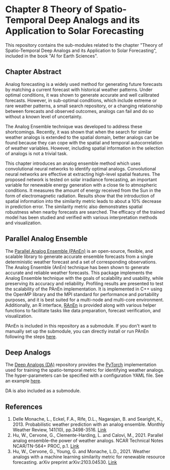 # Chapter 8 Theory of Spatio-Temporal Deep Analogs and its Application to Solar Forecasting

This repository contains the sub-modules related to the chapter "Theory of Spatio-Temporal Deep Analogs and its Application to Solar Forecasting", included in the book "AI for Earth Sciences".

## Chapter Abstract 

Analog forecasting is a widely used method for generating future forecasts by matching a current forecast with historical weather patterns. Under optimal conditions, it was shown to generate accurate and well calibrated forecasts. However, in sub-optimal conditions, which include extreme or rare weather patterns, a small search repository, or a changing relationship between forecasts and observed outcomes, analogs can fail and do so without a known level of uncertainty. 

The Analog Ensemble technique was developed to address these shortcomings. Recently, it was shown that when the search for similar weather analogs is extended to the spatial domain, better analogs can be found because they can cope with the spatial and temporal autocorrelation of weather variables. However, including spatial information in the selection of analogs is not a trivial task.

This chapter introduces an analog ensemble method which uses convolutional neural networks to identify optimal analogs. Convolutional neural networks are effective at extracting high-level spatial features. The proposed network is tested on solar irradiance forecasting, an important variable for renewable energy generation with a close tie to atmospheric conditions. It measures the amount of energy received from the Sun in the form of electromagnetic radiation. Results show that the introduction of spatial information into the similarity metric leads to about a 10\% decrease in prediction error. The similarity metric also demonstrates spatial robustness when nearby forecasts are searched. The efficacy of the trained model has been studied and verified with various interpretation methods and visualization.

## Parallel Analog Ensemble


The [Parallel Analog Ensemble (PAnEn)](https://weiming-hu.github.io/AnalogsEnsemble/) is an open-source, flexible, and scalable library to generate accurate ensemble forecasts from a single deterministic weather forecast and a set of corresponding observations. The Analog Ensemble (AnEn) technique has been shown to generate accurate and reliable weather forecasts. This package implements the Analog Ensemble technique with the goals of scalability and usability, while preserving its accuracy and reliability. Profiling results are presented to test the scalability of the PAnEn implementation. It is implemented in C++ using the OpenMP library and the MPI standard for performance and portability purposes, and it is best suited for a multi-node and multi-core environment. Additionally, an R interface, [RAnEn](https://weiming-hu.github.io/AnalogsEnsemble/R/) is provided along with various helper functions to facilitate tasks like data preparation, forecast verification, and visualization.

PAnEn is included in this repository as a submodule. If you don't want to manually set up the submodule, you can directly install or run PAnEn following the steps [here](https://weiming-hu.github.io/AnalogsEnsemble/doc#Installation).

## Deep Analogs

The [Deep Analogs (DA)](https://github.com/Weiming-Hu/DeepAnalogs) repository provides the [PyTorch](https://pytorch.org/) implementation used for training the spatio-temporal metric for identifying weather analogs. The hyper-parameters can be specified with a configuration YAML file. See an example [here](https://github.com/Weiming-Hu/DeepAnalogs/blob/main/Examples/example.yaml).

DA is also included as a submodule.

## References

1. Delle Monache, L., Eckel, F.A., Rife, D.L., Nagarajan, B. and Searight, K., 2013. Probabilistic weather prediction with an analog ensemble. Monthly Weather Review, 141(10), pp.3498-3516. [Link](https://journals.ametsoc.org/view/journals/mwre/141/10/mwr-d-12-00281.1.xml)
2. Hu, W., Cervone, G., Clemente-Harding, L. and Calovi, M., 2021. Parallel analog ensemble–the power of weather analogs. NCAR Technical Notes NCAR/TN-564+ PROC, p.1. [Link](https://www.researchgate.net/profile/Weiming-Hu-3/publication/346642735_Parallel_Analog_Ensemble_-_The_Power_of_Weather_Analogs/links/5fcac45c92851c00f850e5db/Parallel-Analog-Ensemble-The-Power-of-Weather-Analogs.pdf#page=10)
3. Hu, W., Cervone, G., Young, G. and Monache, L.D., 2021. Weather analogs with a machine learning similarity metric for renewable resource forecasting. arXiv preprint arXiv:2103.04530. [Link](https://arxiv.org/abs/2103.04530)
